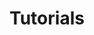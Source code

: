 ---
layout: nested
title: Tutorials
description: This section is an entry to the hopefully growing collection of tutorials that OSGi enRoute provides. If you want to develop an additional tutorial, please submit a PR.
subfolders:
  - 'quick_start'
  - 'base_tutorial'
  - 'maven_only_tutorial'
  - 'iot_tutorial'
  - 'distributed_osgi_tutorial'
  - 'maven_bnd_tutorial'
---